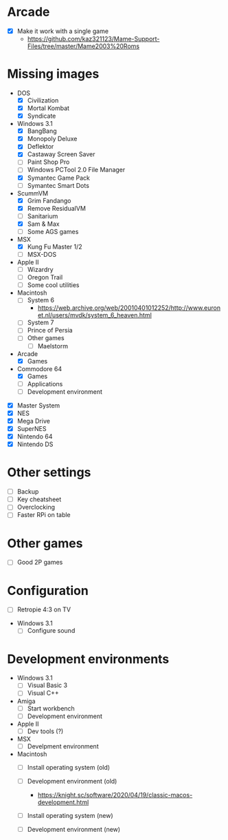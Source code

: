 # Arcade

- [x] Make it work with a single game
  - https://github.com/kaz321123/Mame-Support-Files/tree/master/Mame2003%20Roms

# Missing images

- DOS
  - [x] Civilization
  - [x] Mortal Kombat
  - [x] Syndicate

- Windows 3.1
  - [x] BangBang
  - [x] Monopoly Deluxe
  - [x] Deflektor
  - [x] Castaway Screen Saver
  - [ ] Paint Shop Pro
  - [ ] Windows PCTool 2.0 File Manager
  - [x] Symantec Game Pack
  - [ ] Symantec Smart Dots

- ScummVM
  - [x] Grim Fandango
  - [x] Remove ResidualVM
  - [ ] Sanitarium
  - [x] Sam & Max
  - [ ] Some AGS games

- MSX
  - [x] Kung Fu Master 1/2
  - [ ] MSX-DOS

- Apple II
  - [ ] Wizardry
  - [ ] Oregon Trail
  - [ ] Some cool utilities

- Macintosh
  - [ ] System 6
    - https://web.archive.org/web/20010401012252/http://www.euronet.nl/users/mvdk/system_6_heaven.html
  - [ ] System 7
  - [ ] Prince of Persia
  - [ ] Other games
    - [ ] Maelstorm

- Arcade
  - [x] Games

- Commodore 64
  - [x] Games
  - [ ] Applications
  - [ ] Development environment

- [x] Master System
- [x] NES
- [x] Mega Drive
- [x] SuperNES
- [x] Nintendo 64
- [x] Nintendo DS

# Other settings

- [ ] Backup
- [ ] Key cheatsheet
- [ ] Overclocking
- [ ] Faster RPi on table

# Other games

- [ ] Good 2P games

# Configuration

- [ ] Retropie 4:3 on TV
- Windows 3.1
  - [ ] Configure sound

# Development environments

- Windows 3.1
  - [ ] Visual Basic 3
  - [ ] Visual C++

- Amiga
  - [ ] Start workbench
  - [ ] Development environment

- Apple II
  - [ ] Dev tools (?)

- MSX
  - [ ] Develpment environment

- Macintosh
  - [ ] Install operating system (old)
  - [ ] Development environment (old)
    - https://knight.sc/software/2020/04/19/classic-macos-development.html
  - [ ] Install operating system (new)
  - [ ] Development environment (new)

